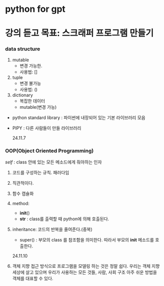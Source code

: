 # python for gpt

# 강의 듣고 목표: 스크래퍼 프로그램 만들기

### data structure

1. mutable
   - 변경 가능한.
   - 사용법: []
2. tuple
   - 변경 불가능
   - 사용법: ()
3. dictionary
   - 복잡한 데이터
   - mutable(변경 가능)

- python standard library : 파이썬에 내장되어 있는 기본 라이브러리 모음
- PIPY : 다른 사람들이 만들 라이브러리

  24.11.7

### OOP(Object Oriented Programming)

_self_ : class 안에 있는 모든 메소드에게 줘야하는 인자

1. 코드를 구성하는 규칙. 패러다임
2. 직관적이다.
3. 함수 캡슐화
4. method:
   - **init**()
   - **str** : class를 출력할 때 python에 의해 호출된다.
5. inheritance: 코드의 반복을 줄여준다.(중복)

   - super() : 부모의 class 를 참조함을 의미한다. 따라서 부모의 **init** 메소드를 호출한다.

   24.11.10

6. 객체 지향 접근 방식으로 프로그램을 모델링 하는 것은 정말 쉽다.
   우리는 객체 지향 세상에 살고 있으며 우리가 사용하는 모든 것들, 사람, 사회 구조
   아주 쉬운 방법을 객체를 대표할 수 있다.
